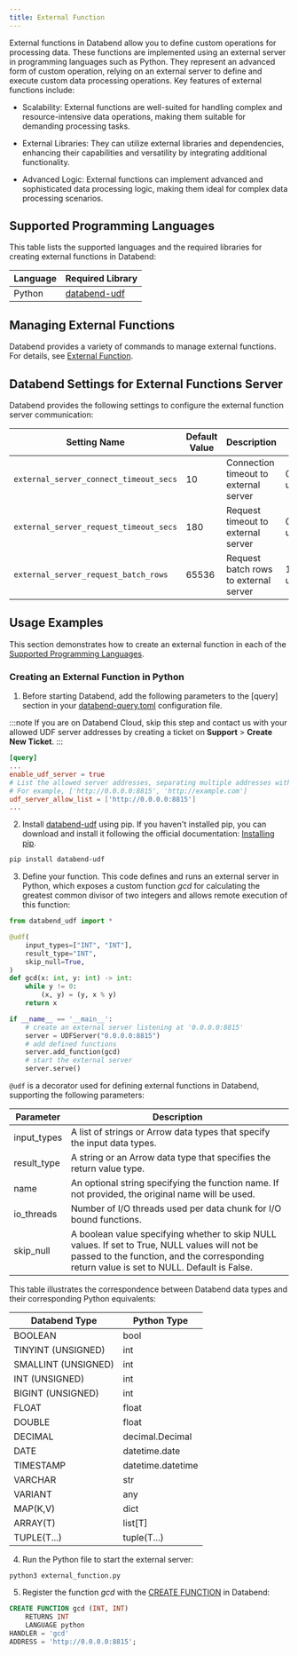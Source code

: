 ```yaml
---
title: External Function
---
```


External functions in Databend allow you to define custom operations for processing data. These functions are implemented using an external server in programming languages such as Python. They represent an advanced form of custom operation, relying on an external server to define and execute custom data processing operations. Key features of external functions include:

- Scalability: External functions are well-suited for handling complex and resource-intensive data operations, making them suitable for demanding processing tasks.

- External Libraries: They can utilize external libraries and dependencies, enhancing their capabilities and versatility by integrating additional functionality.

- Advanced Logic: External functions can implement advanced and sophisticated data processing logic, making them ideal for complex data processing scenarios.

## Supported Programming Languages

This table lists the supported languages and the required libraries for creating external functions in Databend:

| Language | Required Library                                      |
|----------|-------------------------------------------------------|
| Python   | [databend-udf](https://pypi.org/project/databend-udf) |

## Managing External Functions

Databend provides a variety of commands to manage external functions. For details, see [External Function](/sql/sql-commands/ddl/external-function/).

## Databend Settings for External Functions Server

Databend provides the following settings to configure the external function server communication:

| Setting Name | Default Value | Description                                    | Range |
|--------------|---------------|------------------------------------------------|-------|
| `external_server_connect_timeout_secs` | 10 | Connection timeout to external server | 0 to u64::MAX |
| `external_server_request_timeout_secs` | 180 | Request timeout to external server    | 0 to u64::MAX |
| `external_server_request_batch_rows` | 65536 | Request batch rows to external server | 1 to u64::MAX |


## Usage Examples

This section demonstrates how to create an external function in each of the [Supported Programming Languages](#supported-programming-languages).

### Creating an External Function in Python

1. Before starting Databend, add the following parameters to the [query] section in your [databend-query.toml](https://github.com/datafuselabs/databend/blob/main/scripts/distribution/configs/databend-query.toml) configuration file.

:::note
If you are on Databend Cloud, skip this step and contact us with your allowed UDF server addresses by creating a ticket on **Support** > **Create New Ticket**.
:::

```toml title='databend-query.toml'
[query]
...
enable_udf_server = true
# List the allowed server addresses, separating multiple addresses with commas.
# For example, ['http://0.0.0.0:8815', 'http://example.com']
udf_server_allow_list = ['http://0.0.0.0:8815']
...
```

2. Install [databend-udf](https://pypi.org/project/databend-udf) using pip. If you haven't installed pip, you can download and install it following the official documentation: [Installing pip](https://pip.pypa.io/en/stable/installation/).

```bash
pip install databend-udf
```

3. Define your function. This code defines and runs an external server in Python, which exposes a custom function *gcd* for calculating the greatest common divisor of two integers and allows remote execution of this function:

```python title='external_function.py'
from databend_udf import *

@udf(
    input_types=["INT", "INT"],
    result_type="INT",
    skip_null=True,
)
def gcd(x: int, y: int) -> int:
    while y != 0:
        (x, y) = (y, x % y)
    return x

if __name__ == '__main__':
    # create an external server listening at '0.0.0.0:8815'
    server = UDFServer("0.0.0.0:8815")
    # add defined functions
    server.add_function(gcd)
    # start the external server
    server.serve()
```

`@udf` is a decorator used for defining external functions in Databend, supporting the following parameters:

| Parameter    | Description                                                                                         |
|--------------|-----------------------------------------------------------------------------------------------------|
| input_types  | A list of strings or Arrow data types that specify the input data types.                          |
| result_type  | A string or an Arrow data type that specifies the return value type.                                |
| name         | An optional string specifying the function name. If not provided, the original name will be used. |
| io_threads   | Number of I/O threads used per data chunk for I/O bound functions.                                    |
| skip_null    | A boolean value specifying whether to skip NULL values. If set to True, NULL values will not be passed to the function, and the corresponding return value is set to NULL. Default is False. |

This table illustrates the correspondence between Databend data types and their corresponding Python equivalents:

| Databend Type         | Python Type          |
|-----------------------|-----------------------|
| BOOLEAN               | bool                  |
| TINYINT (UNSIGNED)    | int                   |
| SMALLINT (UNSIGNED)   | int                   |
| INT (UNSIGNED)        | int                   |
| BIGINT (UNSIGNED)     | int                   |
| FLOAT                 | float                 |
| DOUBLE                | float                 |
| DECIMAL               | decimal.Decimal       |
| DATE                  | datetime.date         |
| TIMESTAMP             | datetime.datetime     |
| VARCHAR               | str                   |
| VARIANT               | any                   |
| MAP(K,V)              | dict                  |
| ARRAY(T)              | list[T]               |
| TUPLE(T...)           | tuple(T...)           |

4. Run the Python file to start the external server:

```shell
python3 external_function.py
```

5. Register the function *gcd* with the [CREATE FUNCTION](/sql/sql-commands/ddl/external-function/) in Databend:

```sql
CREATE FUNCTION gcd (INT, INT)
    RETURNS INT
    LANGUAGE python
HANDLER = 'gcd'
ADDRESS = 'http://0.0.0.0:8815';
```